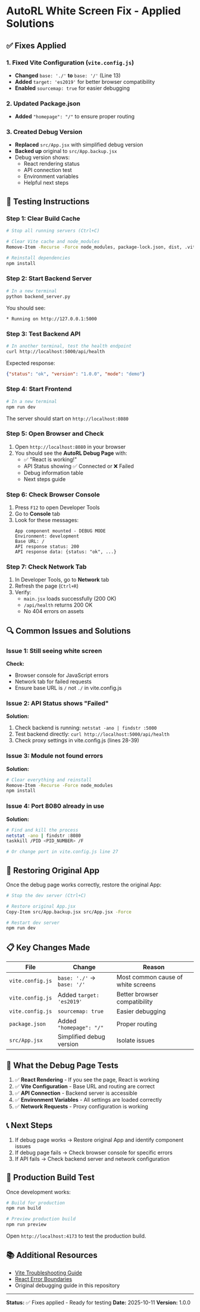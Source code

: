 # AutoRL White Screen Fix - Applied Solutions

## ✅ Fixes Applied

### 1. Fixed Vite Configuration (`vite.config.js`)
- **Changed** `base: './'` **to** `base: '/'` (Line 13)
- **Added** `target: 'es2019'` for better browser compatibility
- **Enabled** `sourcemap: true` for easier debugging

### 2. Updated Package.json
- **Added** `"homepage": "/"` to ensure proper routing

### 3. Created Debug Version
- **Replaced** `src/App.jsx` with simplified debug version
- **Backed up** original to `src/App.backup.jsx`
- Debug version shows:
  - React rendering status
  - API connection test
  - Environment variables
  - Helpful next steps

## 🧪 Testing Instructions

### Step 1: Clear Build Cache
```bash
# Stop all running servers (Ctrl+C)

# Clear Vite cache and node_modules
Remove-Item -Recurse -Force node_modules, package-lock.json, dist, .vite -ErrorAction SilentlyContinue

# Reinstall dependencies
npm install
```

### Step 2: Start Backend Server
```bash
# In a new terminal
python backend_server.py
```

You should see:
```
* Running on http://127.0.0.1:5000
```

### Step 3: Test Backend API
```bash
# In another terminal, test the health endpoint
curl http://localhost:5000/api/health
```

Expected response:
```json
{"status": "ok", "version": "1.0.0", "mode": "demo"}
```

### Step 4: Start Frontend
```bash
# In a new terminal
npm run dev
```

The server should start on `http://localhost:8080`

### Step 5: Open Browser and Check
1. Open `http://localhost:8080` in your browser
2. You should see the **AutoRL Debug Page** with:
   - ✅ "React is working!"
   - API Status showing ✅ Connected or ❌ Failed
   - Debug information table
   - Next steps guide

### Step 6: Check Browser Console
1. Press `F12` to open Developer Tools
2. Go to **Console** tab
3. Look for these messages:
   ```
   App component mounted - DEBUG MODE
   Environment: development
   Base URL: /
   API response status: 200
   API response data: {status: "ok", ...}
   ```

### Step 7: Check Network Tab
1. In Developer Tools, go to **Network** tab
2. Refresh the page (`Ctrl+R`)
3. Verify:
   - `main.jsx` loads successfully (200 OK)
   - `/api/health` returns 200 OK
   - No 404 errors on assets

## 🔍 Common Issues and Solutions

### Issue 1: Still seeing white screen
**Check:**
- Browser console for JavaScript errors
- Network tab for failed requests
- Ensure base URL is `/` not `./` in vite.config.js

### Issue 2: API Status shows "Failed"
**Solution:**
1. Check backend is running: `netstat -ano | findstr :5000`
2. Test backend directly: `curl http://localhost:5000/api/health`
3. Check proxy settings in vite.config.js (lines 28-39)

### Issue 3: Module not found errors
**Solution:**
```bash
# Clear everything and reinstall
Remove-Item -Recurse -Force node_modules
npm install
```

### Issue 4: Port 8080 already in use
**Solution:**
```bash
# Find and kill the process
netstat -ano | findstr :8080
taskkill /PID <PID_NUMBER> /F

# Or change port in vite.config.js line 27
```

## 🔄 Restoring Original App

Once the debug page works correctly, restore the original App:

```bash
# Stop the dev server (Ctrl+C)

# Restore original App.jsx
Copy-Item src/App.backup.jsx src/App.jsx -Force

# Restart dev server
npm run dev
```

## 📋 Key Changes Made

| File | Change | Reason |
|------|--------|--------|
| `vite.config.js` | `base: './'` → `base: '/'` | Most common cause of white screens |
| `vite.config.js` | Added `target: 'es2019'` | Better browser compatibility |
| `vite.config.js` | `sourcemap: true` | Easier debugging |
| `package.json` | Added `"homepage": "/"` | Proper routing |
| `src/App.jsx` | Simplified debug version | Isolate issues |

## 🎯 What the Debug Page Tests

1. ✅ **React Rendering** - If you see the page, React is working
2. ✅ **Vite Configuration** - Base URL and routing are correct
3. ✅ **API Connection** - Backend server is accessible
4. ✅ **Environment Variables** - All settings are loaded correctly
5. ✅ **Network Requests** - Proxy configuration is working

## 📞 Next Steps

1. If debug page works → Restore original App and identify component issues
2. If debug page fails → Check browser console for specific errors
3. If API fails → Check backend server and network configuration

## 🚀 Production Build Test

Once development works:

```bash
# Build for production
npm run build

# Preview production build
npm run preview
```

Open `http://localhost:4173` to test the production build.

## 📚 Additional Resources

- [Vite Troubleshooting Guide](https://vitejs.dev/guide/troubleshooting.html)
- [React Error Boundaries](https://react.dev/reference/react/Component#catching-rendering-errors-with-an-error-boundary)
- Original debugging guide in this repository

---

**Status:** ✅ Fixes applied - Ready for testing
**Date:** 2025-10-11
**Version:** 1.0.0

